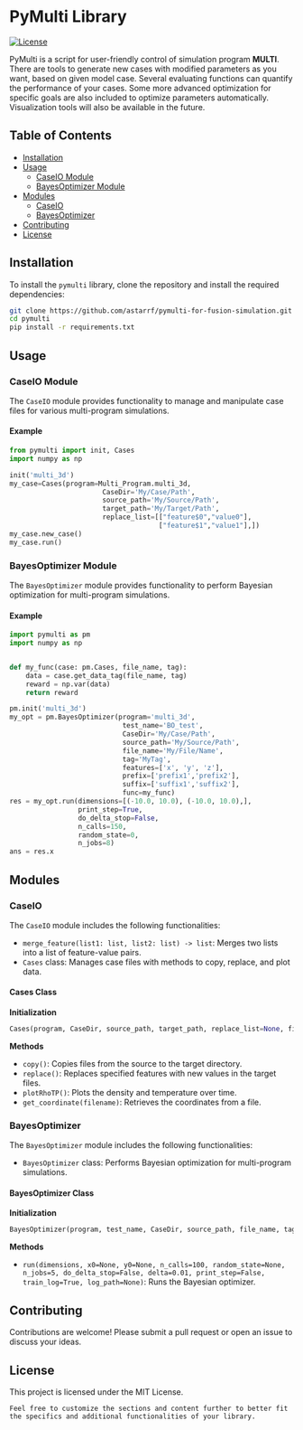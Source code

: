 # PyMulti Library

[![License](https://img.shields.io/badge/license-MIT-blue.svg)](https://opensource.org/licenses/MIT)

PyMulti is a script for user-friendly control of simulation program **MULTI**. There are tools to generate new cases with modified parameters as you want, based on given model case. Several evaluating functions can quantify the performance of your cases.  Some more advanced optimization for specific goals are also included to optimize parameters automatically. Visualization tools will also be available in the future.

## Table of Contents

- [Installation](#installation)
- [Usage](#usage)
  - [CaseIO Module](#caseio-module)
  - [BayesOptimizer Module](#bayesoptimizer-module)
- [Modules](#modules)
  - [CaseIO](#caseio)
  - [BayesOptimizer](#bayesoptimizer)
- [Contributing](#contributing)
- [License](#license)

## Installation

To install the `pymulti` library, clone the repository and install the required dependencies:

```bash
git clone https://github.com/astarrf/pymulti-for-fusion-simulation.git
cd pymulti
pip install -r requirements.txt
```

## Usage

### CaseIO Module

The `CaseIO` module provides functionality to manage and manipulate case files for various multi-program simulations.

#### Example

```python
from pymulti import init, Cases
import numpy as np

init('multi_3d')
my_case=Cases(program=Multi_Program.multi_3d, 
                       CaseDir='My/Case/Path', 
                       source_path='My/Source/Path', 
                       target_path='My/Target/Path',
                       replace_list=[["feature$0","value0"],
                                     ["feature$1","value1"],])
my_case.new_case()
my_case.run()
```

### BayesOptimizer Module

The `BayesOptimizer` module provides functionality to perform Bayesian optimization for multi-program simulations.

#### Example

```python
import pymulti as pm
import numpy as np


def my_func(case: pm.Cases, file_name, tag):
    data = case.get_data_tag(file_name, tag)
    reward = np.var(data)
    return reward

pm.init('multi_3d')
my_opt = pm.BayesOptimizer(program='multi_3d',
                            test_name='BO_test',
                            CaseDir='My/Case/Path',
                            source_path='My/Source/Path',
                            file_name='My/File/Name',
                            tag='MyTag',
                            features=['x', 'y', 'z'],
                            prefix=['prefix1','prefix2'],
                            suffix=['suffix1','suffix2'],
                            func=my_func)
res = my_opt.run(dimensions=[(-10.0, 10.0), (-10.0, 10.0),],
                 print_step=True,
                 do_delta_stop=False,
                 n_calls=150,
                 random_state=0,
                 n_jobs=8)
ans = res.x
```

## Modules

### CaseIO

The `CaseIO` module includes the following functionalities:

- `merge_feature(list1: list, list2: list) -> list`: Merges two lists into a list of feature-value pairs.
- `Cases` class: Manages case files with methods to copy, replace, and plot data.

#### Cases Class

**Initialization**

```python
Cases(program, CaseDir, source_path, target_path, replace_list=None, file_path='/User.r')
```

**Methods**

- `copy()`: Copies files from the source to the target directory.
- `replace()`: Replaces specified features with new values in the target files.
- `plotRhoTP()`: Plots the density and temperature over time.
- `get_coordinate(filename)`: Retrieves the coordinates from a file.

### BayesOptimizer

The `BayesOptimizer` module includes the following functionalities:

- `BayesOptimizer` class: Performs Bayesian optimization for multi-program simulations.

#### BayesOptimizer Class

**Initialization**

```python
BayesOptimizer(program, test_name, CaseDir, source_path, file_name, tag, features, func, prefix=[], suffix=[], sleep_T=1, run_time_count=2000)
```

**Methods**

- `run(dimensions, x0=None, y0=None, n_calls=100, random_state=None, n_jobs=5, do_delta_stop=False, delta=0.01, print_step=False, train_log=True, log_path=None)`: Runs the Bayesian optimizer.

## Contributing

Contributions are welcome! Please submit a pull request or open an issue to discuss your ideas.

## License

This project is licensed under the MIT License.
```
Feel free to customize the sections and content further to better fit the specifics and additional functionalities of your library.